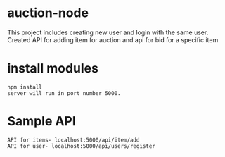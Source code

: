 # auction-node
This project includes creating new user and login with the same user. Created API for adding item for auction and api for bid for a specific item

# install modules
    npm install
    server will run in port number 5000.

# Sample API
    API for items- localhost:5000/api/item/add
    API for user- localhost:5000/api/users/register
